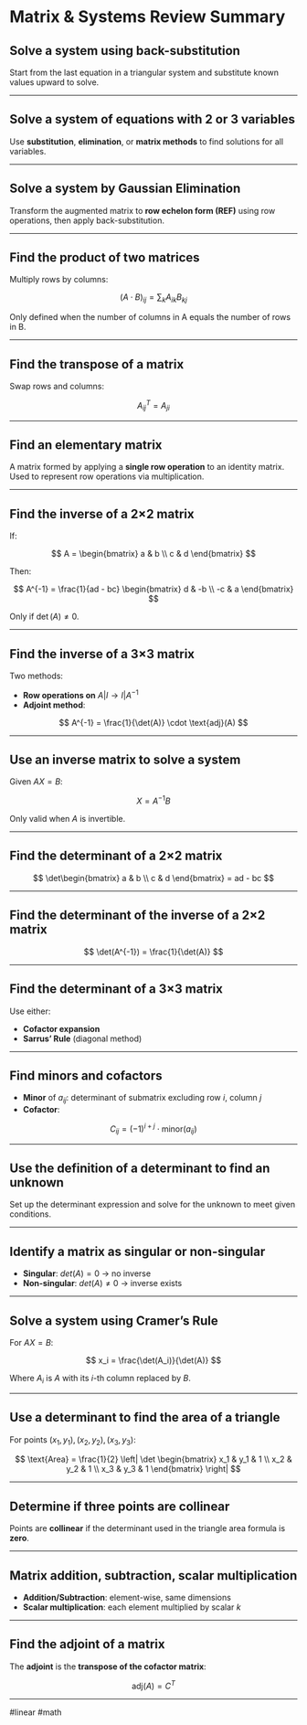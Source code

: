 # Matrix & Systems Review Summary

## Solve a system using back-substitution
Start from the last equation in a triangular system and substitute known values upward to solve.

---

## Solve a system of equations with 2 or 3 variables
Use **substitution**, **elimination**, or **matrix methods** to find solutions for all variables.

---

## Solve a system by Gaussian Elimination
Transform the augmented matrix to **row echelon form (REF)** using row operations, then apply back-substitution.

---

## Find the product of two matrices
Multiply rows by columns:

$$
(A \cdot B)_{ij} = \sum_k A_{ik} B_{kj}
$$

Only defined when the number of columns in A equals the number of rows in B.

---

## Find the transpose of a matrix
Swap rows and columns:

$$
A^T_{ij} = A_{ji}
$$

---

## Find an elementary matrix
A matrix formed by applying a **single row operation** to an identity matrix. Used to represent row operations via multiplication.

---

## Find the inverse of a 2×2 matrix

If:

$$
A = \begin{bmatrix} a & b \\ c & d \end{bmatrix}
$$

Then:

$$
A^{-1} = \frac{1}{ad - bc} \begin{bmatrix} d & -b \\ -c & a \end{bmatrix}
$$

Only if $\det(A) \ne 0$.

---

## Find the inverse of a 3×3 matrix
Two methods:
- **Row operations on** $A | I \rightarrow I | A^{-1}$
- **Adjoint method**:

$$
A^{-1} = \frac{1}{\det(A)} \cdot \text{adj}(A)
$$

---

## Use an inverse matrix to solve a system

Given $AX = B$:

$$
X = A^{-1}B
$$

Only valid when $A$ is invertible.

---

## Find the determinant of a 2×2 matrix

$$
\det\begin{bmatrix} a & b \\ c & d \end{bmatrix} = ad - bc
$$

---

## Find the determinant of the inverse of a 2×2 matrix

$$
\det(A^{-1}) = \frac{1}{\det(A)}
$$

---

## Find the determinant of a 3×3 matrix
Use either:
- **Cofactor expansion**
- **Sarrus’ Rule** (diagonal method)

---

## Find minors and cofactors
- **Minor** of $a_{ij}$: determinant of submatrix excluding row $i$, column $j$
- **Cofactor**:

$$
C_{ij} = (-1)^{i+j} \cdot \text{minor}(a_{ij})
$$

---

## Use the definition of a determinant to find an unknown
Set up the determinant expression and solve for the unknown to meet given conditions.

---

## Identify a matrix as singular or non-singular
- **Singular**: $det(A) = 0$ → no inverse
- **Non-singular**: $det(A) \ne 0$ → inverse exists

---

## Solve a system using Cramer’s Rule

For $AX = B$:

$$
x_i = \frac{\det(A_i)}{\det(A)}
$$

Where  $A_i$ is $A$ with its $i$-th column replaced by $B$.

---

## Use a determinant to find the area of a triangle

For points $(x_1, y_1), (x_2, y_2), (x_3, y_3)$:

$$
\text{Area} = \frac{1}{2} \left| \det \begin{bmatrix} x_1 & y_1 & 1 \\ x_2 & y_2 & 1 \\ x_3 & y_3 & 1 \end{bmatrix} \right|
$$

---

## Determine if three points are collinear
Points are **collinear** if the determinant used in the triangle area formula is **zero**.

---

## Matrix addition, subtraction, scalar multiplication
- **Addition/Subtraction**: element-wise, same dimensions
- **Scalar multiplication**: each element multiplied by scalar $k$

---

## Find the adjoint of a matrix
The **adjoint** is the **transpose of the cofactor matrix**:

$$
\text{adj}(A) = C^T
$$

---
#linear #math 